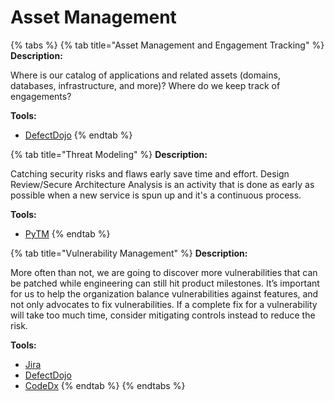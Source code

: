 # Asset Management

{% tabs %}
{% tab title="Asset Management and Engagement Tracking" %}
**Description:**

Where is our catalog of applications and related assets \(domains, databases, infrastructure, and more\)? Where do we keep track of engagements?

**Tools:**

* [DefectDojo](https://defect-dojo.dsp-appsec.broadinstitute.org/dashboard)
{% endtab %}

{% tab title="Threat Modeling" %}
**Description:**

Catching security risks and flaws early save time and effort. Design Review/Secure Architecture Analysis is an activity that is done as early as possible when a new service is spun up and it's a continuous process.

**Tools:**

* [PyTM](https://github.com/broadinstitute/dsp-appsec-terra-threat-models)
{% endtab %}

{% tab title="Vulnerability Management" %}
**Description:**

More often than not, we are going to discover more vulnerabilities that can be patched while engineering can still hit product milestones. It’s important for us to help the organization balance vulnerabilities against features, and not only advocates to fix vulnerabilities. If a complete fix for a vulnerability will take too much time, consider mitigating controls instead to reduce the risk.

**Tools:**

* [Jira](https://broadinstitute.atlassian.net/secure/Dashboard.jspa)
* [DefectDojo](https://defect-dojo.dsp-appsec.broadinstitute.org/dashboard)
* [CodeDx](https://codedx.dsp-appsec.broadinstitute.org/codedx/login)
{% endtab %}
{% endtabs %}



